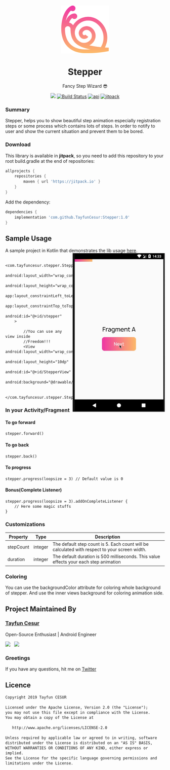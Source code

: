 <p align="center"><a href="https://github.com/TayfunCesur/Stepper" target="_blank"><img width="150"src="art/snail.png"></a></p>
<h1 align="center">Stepper</h1>
<p align="center">Fancy Step Wizard 😎</p>
<p align="center">
  <a href="https://github.com/TayfunCesur/Stepper"><img src="https://badges.frapsoft.com/os/v1/open-source.svg?v=103" ></a>
  <a href="https://circleci.com/gh/TayfunCesur/Stepper"><img src="https://circleci.com/gh/TayfunCesur/Stepper.svg?style=svg" alt="Build Status"></a>
    <a href="https://android-arsenal.com/api?level=16"><img src="https://img.shields.io/badge/API-16%2B-orange.svg?style=flat" alt="api"></a>
    <a href="https://jitpack.io/#TayfunCesur/Stepper"><img src="https://jitpack.io/v/TayfunCesur/Stepper.svg" alt="jitpack"></a>
</p>

### Summary  
Stepper, helps you to show beautiful step animation especially registration steps or some process which contains lots of steps. In order to notify to user and show the current situation and prevent them to be bored.

### Download

This library is available in **jitpack**, so you need to add this repository to your root build.gradle at the end of repositories:
   
```groovy  
allprojects {
    repositories {
        maven { url 'https://jitpack.io' }
    }
}
```
Add the dependency:

```groovy 
dependencies {
    implementation 'com.github.TayfunCesur:Stepper:1.0'
}
``` 

## Sample Usage  

A sample project in Kotlin that demonstrates the lib usage [here](https://github.com/TayfunCesur/Stepper/tree/master/app).
<img height="500" align="right" src="/art/stepper.gif"></img>
```
    <com.tayfuncesur.stepper.Stepper
            android:layout_width="wrap_content"
            android:layout_height="wrap_content"
            app:layout_constraintLeft_toLeftOf="parent"
            app:layout_constraintTop_toTopOf="parent"
            android:id="@+id/stepper"
    >

        //You can use any view inside
        //Freedom!!!
        <View android:layout_width="wrap_content"
              android:layout_height="10dp"
              android:id="@+id/StepperView"
              android:background="@drawable/gradient"/>

    </com.tayfuncesur.stepper.Stepper>
```
### In your Activity/Fragment
#### To go forward
```
stepper.forward()
```
#### To go back
```
stepper.back()
```
#### To progress
```
stepper.progress(loopsize = 3) // Default value is 0
```
#### Bonus(Complete Listener)
```
stepper.progress(loopsize = 3).addOnCompleteListener {
    // Here some magic stuffs
}
```


### Customizations
Property | Type | Description
--- | --- | ---
stepCount | integer | The default step count is 5. Each count will be calculated with respect to your screen width.
duration | integer | The default duration is 500 milliseconds. This value effects your each step animation

### Coloring
You can use the backgroundColor attribute for coloring whole background of stepper. And use the inner views background for coloring animation side.

## Project Maintained By

### [Tayfun Cesur](https://twitter.com/CesurTayfun35)

Open-Source Enthusiast | Android Engineer

<a href="https://www.linkedin.com/in/tayfun-cesur-353958157/"><img src="https://seeklogo.com/images/L/linkedin-in-icon-logo-2E34704F04-seeklogo.com.png" width="40" style="margin-right:8px"></a>
<a href="https://twitter.com/CesurTayfun35"><img src="https://seeklogo.com/images/T/twitter-2012-positive-logo-916EDF1309-seeklogo.com.png" width="40" style="margin-right:8px"></a>

### Greetings
If you have any questions, hit me on [Twitter](https://twitter.com/CesurTayfun35)

## Licence
```
Copyright 2019 Tayfun CESUR

Licensed under the Apache License, Version 2.0 (the "License");
you may not use this file except in compliance with the License.
You may obtain a copy of the License at

   http://www.apache.org/licenses/LICENSE-2.0

Unless required by applicable law or agreed to in writing, software
distributed under the License is distributed on an "AS IS" BASIS,
WITHOUT WARRANTIES OR CONDITIONS OF ANY KIND, either express or implied.
See the License for the specific language governing permissions and
limitations under the License.
```



